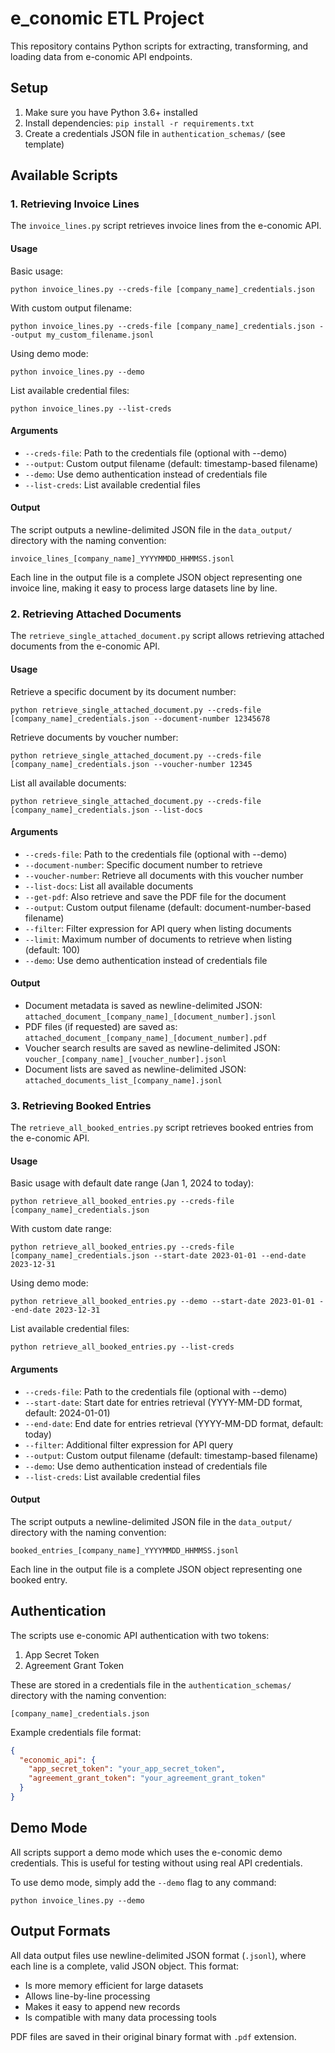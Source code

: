 # e_conomic ETL Project

This repository contains Python scripts for extracting, transforming, and loading data from e-conomic API endpoints.

## Setup

1. Make sure you have Python 3.6+ installed
2. Install dependencies: `pip install -r requirements.txt`
3. Create a credentials JSON file in `authentication_schemas/` (see template)

## Available Scripts

### 1. Retrieving Invoice Lines

The `invoice_lines.py` script retrieves invoice lines from the e-conomic API.

#### Usage

Basic usage:
```
python invoice_lines.py --creds-file [company_name]_credentials.json
```

With custom output filename:
```
python invoice_lines.py --creds-file [company_name]_credentials.json --output my_custom_filename.jsonl
```

Using demo mode:
```
python invoice_lines.py --demo
```

List available credential files:
```
python invoice_lines.py --list-creds
```

#### Arguments

- `--creds-file`: Path to the credentials file (optional with --demo)
- `--output`: Custom output filename (default: timestamp-based filename)
- `--demo`: Use demo authentication instead of credentials file
- `--list-creds`: List available credential files

#### Output

The script outputs a newline-delimited JSON file in the `data_output/` directory with the naming convention:
```
invoice_lines_[company_name]_YYYYMMDD_HHMMSS.jsonl
```

Each line in the output file is a complete JSON object representing one invoice line, making it easy to process large datasets line by line.

### 2. Retrieving Attached Documents

The `retrieve_single_attached_document.py` script allows retrieving attached documents from the e-conomic API.

#### Usage

Retrieve a specific document by its document number:
```
python retrieve_single_attached_document.py --creds-file [company_name]_credentials.json --document-number 12345678
```

Retrieve documents by voucher number:
```
python retrieve_single_attached_document.py --creds-file [company_name]_credentials.json --voucher-number 12345
```

List all available documents:
```
python retrieve_single_attached_document.py --creds-file [company_name]_credentials.json --list-docs
```

#### Arguments

- `--creds-file`: Path to the credentials file (optional with --demo)
- `--document-number`: Specific document number to retrieve
- `--voucher-number`: Retrieve all documents with this voucher number
- `--list-docs`: List all available documents
- `--get-pdf`: Also retrieve and save the PDF file for the document
- `--output`: Custom output filename (default: document-number-based filename)
- `--filter`: Filter expression for API query when listing documents
- `--limit`: Maximum number of documents to retrieve when listing (default: 100)
- `--demo`: Use demo authentication instead of credentials file

#### Output

- Document metadata is saved as newline-delimited JSON: `attached_document_[company_name]_[document_number].jsonl`
- PDF files (if requested) are saved as: `attached_document_[company_name]_[document_number].pdf`
- Voucher search results are saved as newline-delimited JSON: `voucher_[company_name]_[voucher_number].jsonl`
- Document lists are saved as newline-delimited JSON: `attached_documents_list_[company_name].jsonl`

### 3. Retrieving Booked Entries

The `retrieve_all_booked_entries.py` script retrieves booked entries from the e-conomic API.

#### Usage

Basic usage with default date range (Jan 1, 2024 to today):
```
python retrieve_all_booked_entries.py --creds-file [company_name]_credentials.json
```

With custom date range:
```
python retrieve_all_booked_entries.py --creds-file [company_name]_credentials.json --start-date 2023-01-01 --end-date 2023-12-31
```

Using demo mode:
```
python retrieve_all_booked_entries.py --demo --start-date 2023-01-01 --end-date 2023-12-31
```

List available credential files:
```
python retrieve_all_booked_entries.py --list-creds
```

#### Arguments

- `--creds-file`: Path to the credentials file (optional with --demo)
- `--start-date`: Start date for entries retrieval (YYYY-MM-DD format, default: 2024-01-01)
- `--end-date`: End date for entries retrieval (YYYY-MM-DD format, default: today)
- `--filter`: Additional filter expression for API query
- `--output`: Custom output filename (default: timestamp-based filename)
- `--demo`: Use demo authentication instead of credentials file
- `--list-creds`: List available credential files

#### Output

The script outputs a newline-delimited JSON file in the `data_output/` directory with the naming convention:
```
booked_entries_[company_name]_YYYYMMDD_HHMMSS.jsonl
```

Each line in the output file is a complete JSON object representing one booked entry.

## Authentication

The scripts use e-conomic API authentication with two tokens:
1. App Secret Token
2. Agreement Grant Token

These are stored in a credentials file in the `authentication_schemas/` directory with the naming convention:
```
[company_name]_credentials.json
```

Example credentials file format:
```json
{
  "economic_api": {
    "app_secret_token": "your_app_secret_token",
    "agreement_grant_token": "your_agreement_grant_token"
  }
}
```

## Demo Mode

All scripts support a demo mode which uses the e-conomic demo credentials. This is useful for testing without using real API credentials.

To use demo mode, simply add the `--demo` flag to any command:
```
python invoice_lines.py --demo
```

## Output Formats

All data output files use newline-delimited JSON format (`.jsonl`), where each line is a complete, valid JSON object. This format:
- Is more memory efficient for large datasets
- Allows line-by-line processing
- Makes it easy to append new records
- Is compatible with many data processing tools

PDF files are saved in their original binary format with `.pdf` extension.